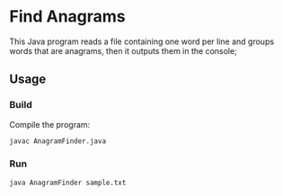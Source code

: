 # Find Anagrams

This Java program reads a file containing one word per line and groups words that are anagrams, then it outputs them in the console;

## Usage

### Build
Compile the program:

```bash
javac AnagramFinder.java
```
### Run
```bash
java AnagramFinder sample.txt
```
